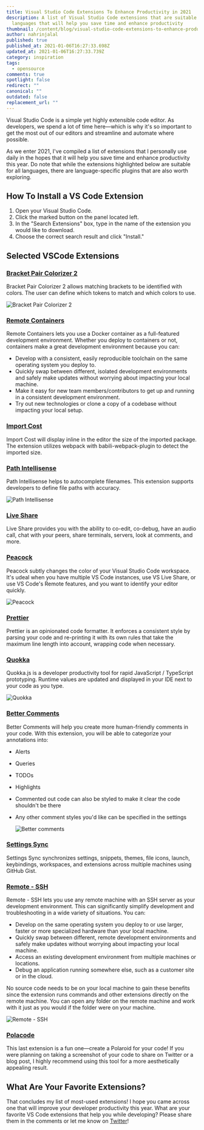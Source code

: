 ```yaml
---
title: Visual Studio Code Extensions To Enhance Productivity in 2021
description: A list of Visual Studio Code extensions that are suitable for all
  languages that will help you save time and enhance productivity
thumbnail: /content/blog/visual-studio-code-extensions-to-enhance-productivity-in-2021/blog_visualstudioextensions.png
author: nahrinjalal
published: true
published_at: 2021-01-06T16:27:33.698Z
updated_at: 2021-01-06T16:27:33.739Z
category: inspiration
tags:
  - opensource
comments: true
spotlight: false
redirect: ""
canonical: ""
outdated: false
replacement_url: ""
---
```

Visual Studio Code is a simple yet highly extensible code editor. As developers, we spend a lot of time here—which is why it's so important to get the most out of our editors and streamline and automate where possible.

As we enter 2021, I've compiled a list of extensions that I personally use daily in the hopes that it will help you save time and enhance productivity this year. Do note that while the extensions highlighted below are suitable for all languages, there are language-specific plugins that are also worth exploring.

## How To Install a VS Code Extension

1. Open your Visual Studio Code.
2. Click the marked button on the panel located left.
3. In the "Search Extensions" box, type in the name of the extension you would like to download.
4. Choose the correct search result and click "Install."

## Selected VSCode Extensions

### [Bracket Pair Colorizer 2](https://marketplace.visualstudio.com/items?itemName=CoenraadS.bracket-pair-colorizer-2)

Bracket Pair Colorizer 2 allows matching brackets to be identified with colors. The user can define which tokens to match and which colors to use.

![Bracket Pair Colorizer 2](/content/blog/visual-studio-code-extensions-to-enhance-productivity-in-2021/bracket-pair.png "Bracket Pair Colorizer 2")

### [Remote Containers](https://marketplace.visualstudio.com/items?itemName=ms-vscode-remote.remote-containers)

Remote Containers lets you use a Docker container as a full-featured development environment. Whether you deploy to containers or not, containers make a great development environment because you can:

* Develop with a consistent, easily reproducible toolchain on the same operating system you deploy to.
* Quickly swap between different, isolated development environments and safely make updates without worrying about impacting your local machine.
* Make it easy for new team members/contributors to get up and running in a consistent development environment.
* Try out new technologies or clone a copy of a codebase without impacting your local setup.

### [Import Cost](https://marketplace.visualstudio.com/items?itemName=wix.vscode-import-cost)

Import Cost will display inline in the editor the size of the imported package. The extension utilizes webpack with babili-webpack-plugin to detect the imported size.

### [Path Intellisense](https://marketplace.visualstudio.com/items?itemName=christian-kohler.path-intellisense)

Path Intellisense helps to autocomplete filenames. This extension supports developers to define file paths with accuracy.

![Path Intellisense](/content/blog/visual-studio-code-extensions-to-enhance-productivity-in-2021/intellisense.gif "Path Intellisense")

### [Live Share](https://visualstudio.microsoft.com/services/live-share/?rr=https%3A%2F%2Fcode.visualstudio.com%2Fblogs%2F2017%2F11%2F15%2Flive-share)

Live Share provides you with the ability to co-edit, co-debug, have an audio call, chat with your peers, share terminals, servers, look at comments, and more.

### [Peacock](https://marketplace.visualstudio.com/items?itemName=johnpapa.vscode-peacock)

Peacock subtly changes the color of your Visual Studio Code workspace. It's udeal when you have multiple VS Code instances, use VS Live Share, or use VS Code's Remote features, and you want to identify your editor quickly.

![Peacock](/content/blog/visual-studio-code-extensions-to-enhance-productivity-in-2021/peacock.jpg "Peacock")

### [Prettier](https://marketplace.visualstudio.com/items?itemName=esbenp.prettier-vscode)

Prettier is an opinionated code formatter. It enforces a consistent style by parsing your code and re-printing it with its own rules that take the maximum line length into account, wrapping code when necessary.

### [Quokka](https://marketplace.visualstudio.com/items?itemName=WallabyJs.quokka-vscode)

Quokka.js is a developer productivity tool for rapid JavaScript / TypeScript prototyping. Runtime values are updated and displayed in your IDE next to your code as you type.

![Quokka](/content/blog/visual-studio-code-extensions-to-enhance-productivity-in-2021/quokka.gif "Quokka")

### [Better Comments](https://marketplace.visualstudio.com/items?itemName=aaron-bond.better-comments)

Better Comments will help you create more human-friendly comments in your code. With this extension, you will be able to categorize your annotations into:

* Alerts
* Queries
* TODOs
* Highlights
* Commented out code can also be styled to make it clear the code shouldn't be there
* Any other comment styles you'd like can be specified in the settings

  ![Better comments](/content/blog/visual-studio-code-extensions-to-enhance-productivity-in-2021/better-comments.png "Better comments")

### [Settings Sync](https://marketplace.visualstudio.com/items?itemName=Shan.code-settings-sync)

Settings Sync synchronizes settings, snippets, themes, file icons, launch, keybindings, workspaces, and extensions across multiple machines using GitHub Gist.

### [Remote - SSH](https://marketplace.visualstudio.com/items?itemName=ms-vscode-remote.remote-ssh)

Remote - SSH lets you use any remote machine with an SSH server as your development environment. This can significantly simplify development and troubleshooting in a wide variety of situations. You can:

* Develop on the same operating system you deploy to or use larger, faster or more specialized hardware than your local machine.
* Quickly swap between different, remote development environments and safely make updates without worrying about impacting your local machine.
* Access an existing development environment from multiple machines or locations.
* Debug an application running somewhere else, such as a customer site or in the cloud.

No source code needs to be on your local machine to gain these benefits since the extension runs commands and other extensions directly on the remote machine. You can open any folder on the remote machine and work with it just as you would if the folder were on your machine.

![Remote - SSH](/content/blog/visual-studio-code-extensions-to-enhance-productivity-in-2021/ezgif-7-aaf2a4583f1d.gif "Remote - SSH")

### [Polacode](https://marketplace.visualstudio.com/items?itemName=pnp.polacode)

This last extension is a fun one—create a Polaroid for your code! If you were planning on taking a screenshot of your code to share on Twitter or a blog post, I highly recommend using this tool for a more aesthetically appealing result.

## What Are Your Favorite Extensions?

That concludes my list of most-used extensions! I hope you came across one that will improve your developer productivity this year. What are your favorite VS Code extensions that help you while developing? Please share them in the comments or let me know on [Twitter](https://twitter.com/NahrinJalal)!